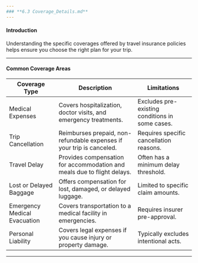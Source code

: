 ```yaml
---
### **6.3 Coverage_Details.md**
---
```


#### **Introduction**

Understanding the specific coverages offered by travel insurance policies helps ensure you choose the right plan for your trip.

---

#### **Common Coverage Areas**

| **Coverage Type**            | **Description**                                                         | **Limitations**                                 |
| ---------------------------- | ----------------------------------------------------------------------- | ----------------------------------------------- |
| Medical Expenses             | Covers hospitalization, doctor visits, and emergency treatments.        | Excludes pre-existing conditions in some cases. |
| Trip Cancellation            | Reimburses prepaid, non-refundable expenses if your trip is canceled.   | Requires specific cancellation reasons.         |
| Travel Delay                 | Provides compensation for accommodation and meals due to flight delays. | Often has a minimum delay threshold.            |
| Lost or Delayed Baggage      | Offers compensation for lost, damaged, or delayed luggage.              | Limited to specific claim amounts.              |
| Emergency Medical Evacuation | Covers transportation to a medical facility in emergencies.             | Requires insurer pre-approval.                  |
| Personal Liability           | Covers legal expenses if you cause injury or property damage.           | Typically excludes intentional acts.            |

---
